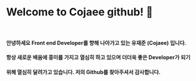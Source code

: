 # Welcome to **Cojaee** github! 🤭

<br>

#### 안녕하세요 **Front end Developer**를 향해 나아가고 있는 유재준 **(Cojaee)** 입니다.
#### 항상 새로운 배움에 흥미를 가지고 열심히 하고 있으며 더더욱 좋은 **Developer**가 되기 
#### 위해 열심히 달려가고 있습니다. 저의 Github를 찾아주셔서 감사합니다.


<!--
**wownsl456/wownsl456** is a ✨ _special_ ✨ repository because its `README.md` (this file) appears on your GitHub profile.

Here are some ideas to get you started:

- 🔭 I’m currently working on ...
- 🌱 I’m currently learning ...
- 👯 I’m looking to collaborate on ...
- 🤔 I’m looking for help with ...
- 💬 Ask me about ...
- 📫 How to reach me: ...
- 😄 Pronouns: ...
- ⚡ Fun fact: ...
-->
